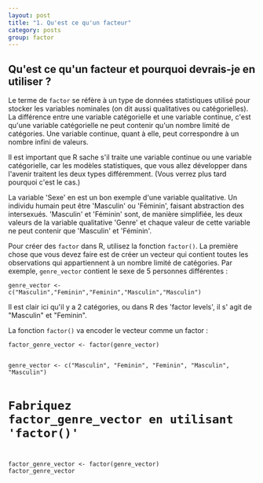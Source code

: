 ```yaml
---
layout: post
title: "1. Qu'est ce qu'un facteur"
category: posts
group: factor
---
```


<script async src="https://www.googletagmanager.com/gtag/js?id=UA-15159522-6"></script>
<script>
  window.dataLayer = window.dataLayer || [];
  function gtag(){dataLayer.push(arguments);}
  gtag('js', new Date());

  gtag('config', 'UA-15159522-6');
</script>

<h2>Qu'est ce qu'un facteur et pourquoi devrais-je en utiliser ?</h2>

Le terme de <code>factor</code> se réfère à un type de données statistiques utilisé pour stocker les variables nominales (on dit aussi qualitatives ou catégorielles). La différence entre une variable catégorielle et une variable continue, c'est qu'une variable catégorielle ne peut contenir qu'un nombre limité de catégories. Une variable continue, quant à elle, peut correspondre à un nombre infini de valeurs.

Il est important que R sache s'il traite une variable continue ou une variable catégorielle, car les modèles statistiques, que vous allez développer dans l'avenir traitent les deux types différemment. (Vous verrez plus tard pourquoi c'est le cas.)

La variable 'Sexe' en est un bon exemple d'une variable qualitative. Un individu humain peut être 'Masculin' ou 'Féminin', faisant abstraction des intersexués. 'Masculin' et 'Féminin' sont, de manière simplifiée, les deux valeurs de la variable qualitative 'Genre' et chaque valeur de cette variable ne peut contenir que 'Masculin' et 'Féminin'.

Pour créer des <code>factor</code> dans R, utilisez la fonction <code>factor()</code>. La première chose que vous devez faire est de créer un vecteur qui contient toutes les observations qui appartiennent à un nombre limité de catégories. Par exemple, <code>genre_vector</code> contient le sexe de 5 personnes différentes :

<pre><code>genre_vector <- c("Masculin","Feminin","Feminin","Masculin","Masculin")
</code></pre>

Il est clair ici qu'il y a 2 catégories, ou dans R des 'factor levels', il s' agit de "Masculin" et "Feminin".

La fonction <code>factor()</code> va encoder le vecteur comme un factor :

<pre><code>factor_genre_vector <- factor(genre_vector)
</code></pre>

<html>
<head>
<meta http-equiv="Content-Type" content="text/html; charset=utf-8" />
<style>
.dcl__index-module__console--2YAI1, .dcl__index-module__editor--m_p4P {font-size: 15px !important; }
.lm_header .lm_tab .lm_title {font-size: 15px !important;}
.dcl__Button-module__extra-small--2toEt, .dcl__Button-module__small--1VJc5 {font-size: 15px;}
</style>
</head>
        <body>
        	<script type="text/javascript" src="//cdn.datacamp.com/dcl-react.js.gz"></script>
			<div data-datacamp-exercise data-lang="r">
        	<code data-type="sample-code">
genre_vector <- c("Masculin", "Feminin", "Feminin", "Masculin", "Masculin")

# Fabriquez factor_genre_vector en utilisant 'factor()'
factor_genre_vector <- factor(genre_vector)
factor_genre_vector

</code>
</div>
</body>
</html>
